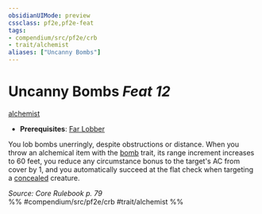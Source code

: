 ```yaml
---
obsidianUIMode: preview
cssclass: pf2e,pf2e-feat
tags:
- compendium/src/pf2e/crb
- trait/alchemist
aliases: ["Uncanny Bombs"]
---
```

# Uncanny Bombs  *Feat 12*  
[alchemist](/rules/traits/alchemist.md)  

- **Prerequisites**: [Far Lobber](/compendium/feats/far-lobber.md)

You lob bombs unerringly, despite obstructions or distance. When you throw an alchemical item with the [bomb](/rules/traits/bomb.md) trait, its range increment increases to 60 feet, you reduce any circumstance bonus to the target's AC from cover by 1, and you automatically succeed at the flat check when targeting a [concealed](/rules/conditions.md#Concealed) creature.

*Source: Core Rulebook p. 79*  
%% #compendium/src/pf2e/crb #trait/alchemist %%